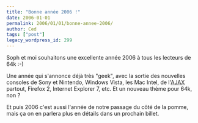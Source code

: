 ```yaml
---
title: "Bonne année 2006 !"
date: 2006-01-01
permalink: 2006/01/01/bonne-annee-2006/
author: Ced
tags: ["post"]
legacy_wordpress_id: 299
---
```


Soph et moi souhaitons une excellente année 2006 à tous les lecteurs de 64k :-)

Une année qui s'annonce déjà très "geek", avec la sortie des nouvelles consoles de Sony et Nintendo, Windows Vista, les Mac Intel, de l'<a href="http://fr.wikipedia.org/wiki/AJAX" hreflang="fr">AJAX</a> partout, Firefox 2, Internet Explorer 7, etc. Et un nouveau thème pour 64k, non&nbsp;?

<!-- excerpt -->

Et puis 2006 c'est aussi l'année de notre passage du côté de la pomme, mais ça on en parlera plus en détails dans un prochain billet.

